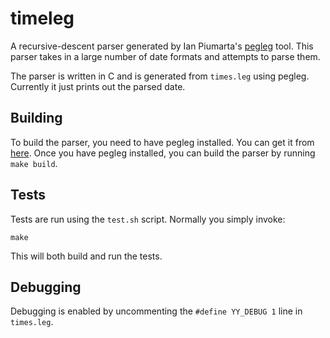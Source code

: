 timeleg
=======

A recursive-descent parser generated by Ian Piumarta's
[pegleg](https://www.piumarta.com/software/peg/) tool. This parser takes in a
large number of date formats and attempts to parse them.

The parser is written in C and is generated from `times.leg` using pegleg.
Currently it just prints out the parsed date.

## Building

To build the parser, you need to have pegleg installed. You can get it from
[here](https://www.piumarta.com/software/peg/). Once you have pegleg installed,
you can build the parser by running `make build`.

## Tests

Tests are run using the `test.sh` script. Normally you simply invoke:

```
make
```

This will both build and run the tests.

## Debugging

Debugging is enabled by uncommenting the `#define YY_DEBUG 1` line in `times.leg`.
